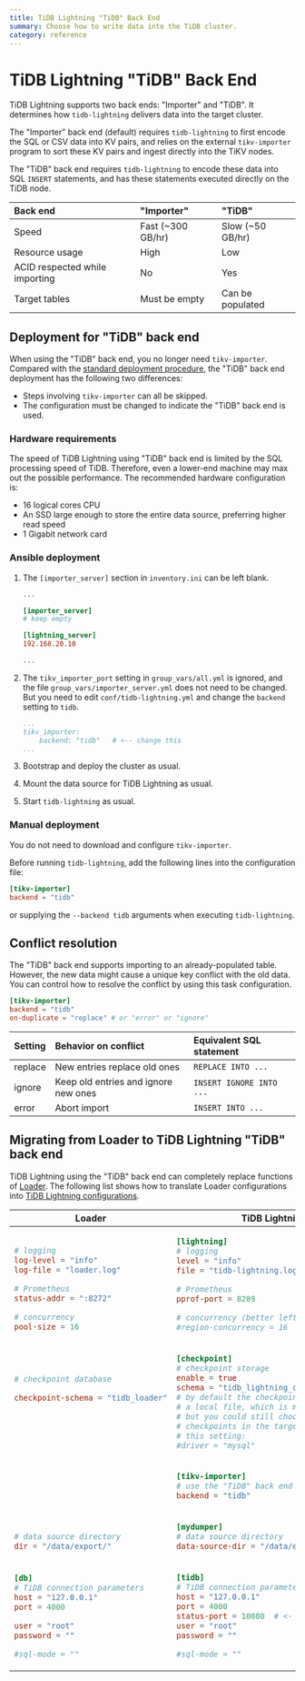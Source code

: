 ```yaml
---
title: TiDB Lightning "TiDB" Back End
summary: Choose how to write data into the TiDB cluster.
category: reference
---
```


# TiDB Lightning "TiDB" Back End

TiDB Lightning supports two back ends: "Importer" and "TiDB". It determines how `tidb-lightning` delivers data into the target cluster.

The "Importer" back end (default) requires `tidb-lightning` to first encode the SQL or CSV data into KV pairs, and relies on the external `tikv-importer` program to sort these KV pairs and ingest directly into the TiKV nodes.

The "TiDB" back end requires `tidb-lightning` to encode these data into SQL `INSERT` statements, and has these statements executed directly on the TiDB node.

| Back end | "Importer" | "TiDB" |
|:---|:---|:---|
| Speed | Fast (~300 GB/hr) | Slow (~50 GB/hr) |
| Resource usage | High | Low |
| ACID respected while importing | No | Yes |
| Target tables | Must be empty | Can be populated |

## Deployment for "TiDB" back end

When using the "TiDB" back end, you no longer need `tikv-importer`. Compared with the [standard deployment procedure](/v3.1/reference/tools/tidb-lightning/deployment.md), the "TiDB" back end deployment has the following two differences:

* Steps involving `tikv-importer` can all be skipped.
* The configuration must be changed to indicate the "TiDB" back end is used.

### Hardware requirements

The speed of TiDB Lightning using "TiDB" back end is limited by the SQL processing speed of TiDB. Therefore, even a lower-end machine may max out the possible performance. The recommended hardware configuration is:

* 16 logical cores CPU
* An SSD large enough to store the entire data source, preferring higher read speed
* 1 Gigabit network card

### Ansible deployment

1. The `[importer_server]` section in `inventory.ini` can be left blank.

    ```ini
    ...

    [importer_server]
    # keep empty

    [lightning_server]
    192.168.20.10

    ...
    ```

2. The `tikv_importer_port` setting in `group_vars/all.yml` is ignored, and the file `group_vars/importer_server.yml` does not need to be changed. But you need to edit `conf/tidb-lightning.yml` and change the `backend` setting to `tidb`.

    ```yaml
    ...
    tikv_importer:
        backend: "tidb"   # <-- change this
    ...
    ```

3. Bootstrap and deploy the cluster as usual.

4. Mount the data source for TiDB Lightning as usual.

5. Start `tidb-lightning` as usual.

### Manual deployment

You do not need to download and configure `tikv-importer`.

Before running `tidb-lightning`, add the following lines into the configuration file:

```toml
[tikv-importer]
backend = "tidb"
```

or supplying the `--backend tidb` arguments when executing `tidb-lightning`.

## Conflict resolution

The "TiDB" back end supports importing to an already-populated table. However, the new data might cause a unique key conflict with the old data. You can control how to resolve the conflict by using this task configuration.

```toml
[tikv-importer]
backend = "tidb"
on-duplicate = "replace" # or "error" or "ignore"
```

| Setting | Behavior on conflict | Equivalent SQL statement |
|:---|:---|:---|
| replace | New entries replace old ones | `REPLACE INTO ...` |
| ignore | Keep old entries and ignore new ones | `INSERT IGNORE INTO ...` |
| error | Abort import | `INSERT INTO ...` |

## Migrating from Loader to TiDB Lightning "TiDB" back end

TiDB Lightning using the "TiDB" back end can completely replace functions of [Loader](/v3.1/reference/tools/loader.md). The following list shows how to translate Loader configurations into [TiDB Lightning configurations](/v3.1/reference/tools/tidb-lightning/deployment.md#step-4-start-tidb-lightning).

<table>
<thead><tr><th>Loader</th><th>TiDB Lightning</th></tr></thread>
<tbody>
<tr><td>

```toml

# logging
log-level = "info"
log-file = "loader.log"

# Prometheus
status-addr = ":8272"

# concurrency
pool-size = 16
```

</td><td>

```toml
[lightning]
# logging
level = "info"
file = "tidb-lightning.log"

# Prometheus
pprof-port = 8289

# concurrency (better left as default)
#region-concurrency = 16
```

</td></tr>
<tr><td>

```toml

# checkpoint database

checkpoint-schema = "tidb_loader"






```

</td><td>

```toml
[checkpoint]
# checkpoint storage
enable = true
schema = "tidb_lightning_checkpoint"
# by default the checkpoint is stored in
# a local file, which is more efficient.
# but you could still choose to store the
# checkpoints in the target database with
# this setting:
#driver = "mysql"
```

</td></tr>
<tr><td>

```toml



```

</td><td>

```toml
[tikv-importer]
# use the "TiDB" back end
backend = "tidb"
```

</td></tr>
<tr><td>

```toml

# data source directory
dir = "/data/export/"
```

</td><td>

```toml
[mydumper]
# data source directory
data-source-dir = "/data/export"
```

</td></tr>

<tr><td>

```toml
[db]
# TiDB connection parameters
host = "127.0.0.1"
port = 4000

user = "root"
password = ""

#sql-mode = ""
```

</td><td>

```toml
[tidb]
# TiDB connection parameters
host = "127.0.0.1"
port = 4000
status-port = 10080  # <- this is required
user = "root"
password = ""

#sql-mode = ""
```

</td></tr>
</tbody>
</table>

